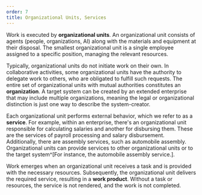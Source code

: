```yaml
---
order: 7
title: Organizational Units, Services
---
```


Work is executed by **organizational units**. An organizational unit consists of agents (people, organizations, AI) along with the materials and equipment at their disposal. The smallest organizational unit is a single employee assigned to a specific position, managing the relevant resources.

Typically, organizational units do not initiate work on their own. In collaborative activities, some organizational units have the authority to delegate work to others, who are obligated to fulfill such requests. The entire set of organizational units with mutual authorities constitutes an **organization**. A target system can be created by an extended enterprise that may include multiple organizations, meaning the legal or organizational distinction is just one way to describe the system-creator.

Each organizational unit performs external behavior, which we refer to as a **service**. For example, within an enterprise, there's an organizational unit responsible for calculating salaries and another for disbursing them. These are the services of payroll processing and salary disbursement. Additionally, there are assembly services, such as automobile assembly. Organizational units can provide services to other organizational units or to the target system^[For instance, the automobile assembly service.].

Work emerges when an organizational unit receives a task and is provided with the necessary resources. Subsequently, the organizational unit delivers the required service, resulting in a **work product**. Without a task or resources, the service is not rendered, and the work is not completed.